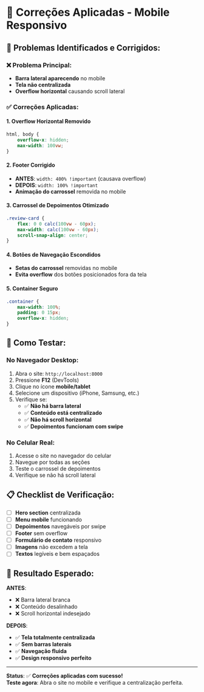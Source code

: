 # 📱 Correções Aplicadas - Mobile Responsivo

## 🔧 **Problemas Identificados e Corrigidos:**

### ❌ **Problema Principal:**
- **Barra lateral aparecendo** no mobile
- **Tela não centralizada** 
- **Overflow horizontal** causando scroll lateral

### ✅ **Correções Aplicadas:**

#### **1. Overflow Horizontal Removido**
```css
html, body {
    overflow-x: hidden;
    max-width: 100vw;
}
```

#### **2. Footer Corrigido**
- **ANTES**: `width: 400% !important` (causava overflow)
- **DEPOIS**: `width: 100% !important`
- **Animação do carrossel** removida no mobile

#### **3. Carrossel de Depoimentos Otimizado**
```css
.review-card {
    flex: 0 0 calc(100vw - 60px);
    max-width: calc(100vw - 60px);
    scroll-snap-align: center;
}
```

#### **4. Botões de Navegação Escondidos**
- **Setas do carrossel** removidas no mobile
- **Evita overflow** dos botões posicionados fora da tela

#### **5. Container Seguro**
```css
.container {
    max-width: 100%;
    padding: 0 15px;
    overflow-x: hidden;
}
```

## 🧪 **Como Testar:**

### **No Navegador Desktop:**
1. Abra o site: `http://localhost:8000`
2. Pressione **F12** (DevTools)
3. Clique no ícone **mobile/tablet**
4. Selecione um dispositivo (iPhone, Samsung, etc.)
5. Verifique se:
   - ✅ **Não há barra lateral**
   - ✅ **Conteúdo está centralizado**
   - ✅ **Não há scroll horizontal**
   - ✅ **Depoimentos funcionam com swipe**

### **No Celular Real:**
1. Acesse o site no navegador do celular
2. Navegue por todas as seções
3. Teste o carrossel de depoimentos
4. Verifique se não há scroll lateral

## 📋 **Checklist de Verificação:**

- [ ] **Hero section** centralizada
- [ ] **Menu mobile** funcionando
- [ ] **Depoimentos** navegáveis por swipe
- [ ] **Footer** sem overflow
- [ ] **Formulário de contato** responsivo
- [ ] **Imagens** não excedem a tela
- [ ] **Textos** legíveis e bem espaçados

## 🎯 **Resultado Esperado:**

**ANTES**: 
- ❌ Barra lateral branca
- ❌ Conteúdo desalinhado
- ❌ Scroll horizontal indesejado

**DEPOIS**:
- ✅ **Tela totalmente centralizada**
- ✅ **Sem barras laterais**
- ✅ **Navegação fluida**
- ✅ **Design responsivo perfeito**

---

**Status**: ✅ **Correções aplicadas com sucesso!**  
**Teste agora**: Abra o site no mobile e verifique a centralização perfeita.

